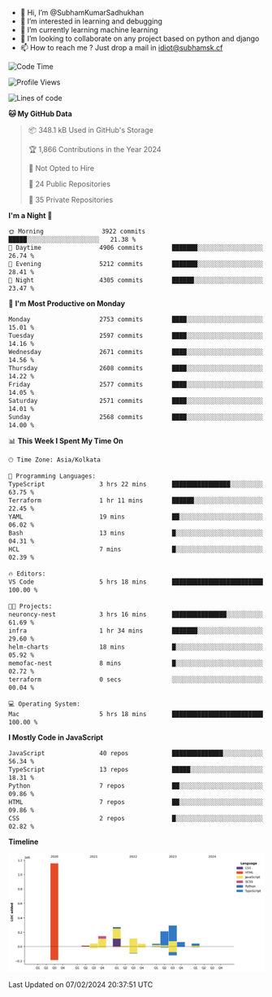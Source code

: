 - 👋 Hi, I’m @SubhamKumarSadhukhan
- 👀 I’m interested in learning and debugging
- 🌱 I’m currently learning machine learning
- 💞️ I’m looking to collaborate on any project based on python and django
- 📫 How to reach me ?
      Just drop a mail in idiot@subhamsk.cf

<!---
SubhamKumarSadhukhan/SubhamKumarSadhukhan is a ✨ special ✨ repository because its `README.md` (this file) appears on your GitHub profile.
You can click the Preview link to take a look at your changes.
--->


<!--START_SECTION:waka-->
![Code Time](http://img.shields.io/badge/Code%20Time-1%2C926%20hrs%203%20mins-blue)

![Profile Views](http://img.shields.io/badge/Profile%20Views-0-blue)

![Lines of code](https://img.shields.io/badge/From%20Hello%20World%20I%27ve%20Written-2.4%20million%20lines%20of%20code-blue)

**🐱 My GitHub Data** 

> 📦 348.1 kB Used in GitHub's Storage 
 > 
> 🏆 1,866 Contributions in the Year 2024
 > 
> 🚫 Not Opted to Hire
 > 
> 📜 24 Public Repositories 
 > 
> 🔑 35 Private Repositories 
 > 
**I'm a Night 🦉** 

```text
🌞 Morning                3922 commits        █████░░░░░░░░░░░░░░░░░░░░   21.38 % 
🌆 Daytime                4906 commits        ███████░░░░░░░░░░░░░░░░░░   26.74 % 
🌃 Evening                5212 commits        ███████░░░░░░░░░░░░░░░░░░   28.41 % 
🌙 Night                  4305 commits        ██████░░░░░░░░░░░░░░░░░░░   23.47 % 
```
📅 **I'm Most Productive on Monday** 

```text
Monday                   2753 commits        ████░░░░░░░░░░░░░░░░░░░░░   15.01 % 
Tuesday                  2597 commits        ████░░░░░░░░░░░░░░░░░░░░░   14.16 % 
Wednesday                2671 commits        ████░░░░░░░░░░░░░░░░░░░░░   14.56 % 
Thursday                 2608 commits        ████░░░░░░░░░░░░░░░░░░░░░   14.22 % 
Friday                   2577 commits        ████░░░░░░░░░░░░░░░░░░░░░   14.05 % 
Saturday                 2571 commits        ████░░░░░░░░░░░░░░░░░░░░░   14.01 % 
Sunday                   2568 commits        ████░░░░░░░░░░░░░░░░░░░░░   14.00 % 
```


📊 **This Week I Spent My Time On** 

```text
🕑︎ Time Zone: Asia/Kolkata

💬 Programming Languages: 
TypeScript               3 hrs 22 mins       ████████████████░░░░░░░░░   63.75 % 
Terraform                1 hr 11 mins        ██████░░░░░░░░░░░░░░░░░░░   22.45 % 
YAML                     19 mins             ██░░░░░░░░░░░░░░░░░░░░░░░   06.02 % 
Bash                     13 mins             █░░░░░░░░░░░░░░░░░░░░░░░░   04.31 % 
HCL                      7 mins              █░░░░░░░░░░░░░░░░░░░░░░░░   02.39 % 

🔥 Editors: 
VS Code                  5 hrs 18 mins       █████████████████████████   100.00 % 

🐱‍💻 Projects: 
neuroncy-nest            3 hrs 16 mins       ███████████████░░░░░░░░░░   61.69 % 
infra                    1 hr 34 mins        ███████░░░░░░░░░░░░░░░░░░   29.60 % 
helm-charts              18 mins             █░░░░░░░░░░░░░░░░░░░░░░░░   05.92 % 
memofac-nest             8 mins              █░░░░░░░░░░░░░░░░░░░░░░░░   02.72 % 
terraform                0 secs              ░░░░░░░░░░░░░░░░░░░░░░░░░   00.04 % 

💻 Operating System: 
Mac                      5 hrs 18 mins       █████████████████████████   100.00 % 
```

**I Mostly Code in JavaScript** 

```text
JavaScript               40 repos            ██████████████░░░░░░░░░░░   56.34 % 
TypeScript               13 repos            █████░░░░░░░░░░░░░░░░░░░░   18.31 % 
Python                   7 repos             ██░░░░░░░░░░░░░░░░░░░░░░░   09.86 % 
HTML                     7 repos             ██░░░░░░░░░░░░░░░░░░░░░░░   09.86 % 
CSS                      2 repos             █░░░░░░░░░░░░░░░░░░░░░░░░   02.82 % 
```



**Timeline**

![Lines of Code chart](https://raw.githubusercontent.com/SubhamKumarSadhukhan/SubhamKumarSadhukhan/main/assets/bar_graph.png)


 Last Updated on 07/02/2024 20:37:51 UTC
<!--END_SECTION:waka-->
